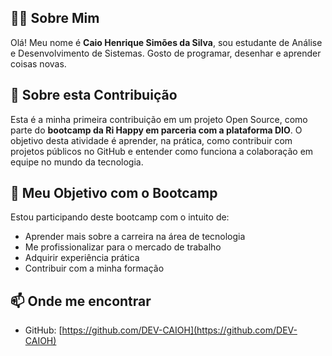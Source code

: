 ## 🙋‍♂️ Sobre Mim

Olá! Meu nome é **Caio Henrique Simões da Silva**, sou estudante de Análise e Desenvolvimento de Sistemas. Gosto de programar, desenhar e aprender coisas novas.

## 🚀 Sobre esta Contribuição

Esta é a minha primeira contribuição em um projeto Open Source, como parte do **bootcamp da Ri Happy em parceria com a plataforma DIO**. O objetivo desta atividade é aprender, na prática, como contribuir com projetos públicos no GitHub e entender como funciona a colaboração em equipe no mundo da tecnologia.

## 🎯 Meu Objetivo com o Bootcamp

Estou participando deste bootcamp com o intuito de:

- Aprender mais sobre a carreira na área de tecnologia
- Me profissionalizar para o mercado de trabalho
- Adquirir experiência prática
- Contribuir com a minha formação

## 📫 Onde me encontrar

- GitHub: [https://github.com/DEV-CAIOH](https://github.com/DEV-CAIOH)